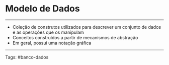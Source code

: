 # Modelo de Dados

---

- Coleção de construtos utilizados para descrever um conjunto de dados e as operações que os manipulam
- Conceitos construídos a partir de mecanismos de abstração
- Em geral, possui uma notação gráfica

---

Tags: #banco-dados 